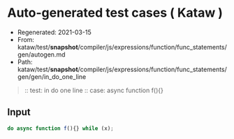 # Auto-generated test cases ( Kataw )
- Regenerated: 2021-03-15
- From: kataw/test/__snapshot__/compiler/js/expressions/function/func_statements/gen/autogen.md
- Path: kataw/test/__snapshot__/compiler/js/expressions/function/func_statements/gen/gen/in_do_one_line
> :: test: in do one line
> :: case: async function f(){}
## Input

`````js
do async function f(){} while (x);
`````
